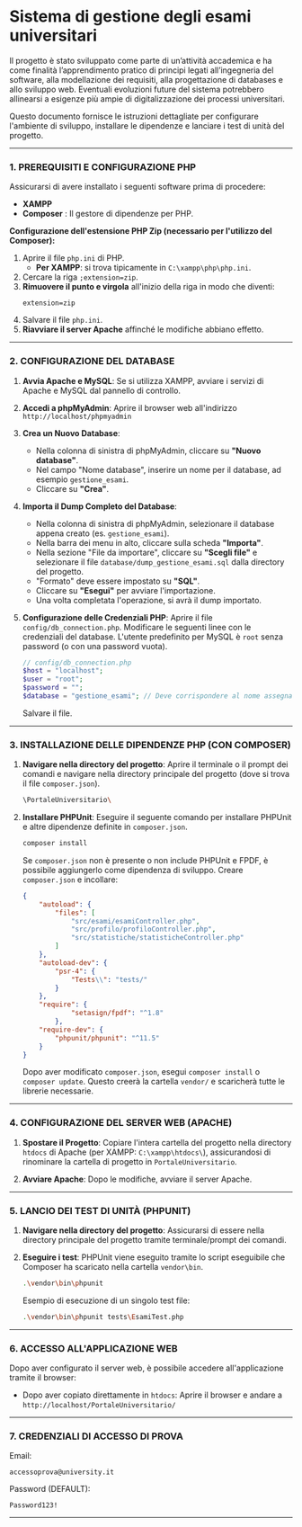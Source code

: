 # Sistema di gestione degli esami universitari

Il progetto è stato sviluppato come parte di un’attività accademica e ha come finalità l’apprendimento pratico di principi legati all’ingegneria del software, alla modellazione dei requisiti, alla progettazione di databases e allo sviluppo web.
Eventuali evoluzioni future del sistema potrebbero allinearsi a esigenze più ampie di digitalizzazione dei processi universitari.

Questo documento fornisce le istruzioni dettagliate per configurare l'ambiente di sviluppo, installare le dipendenze e lanciare i test di unità del progetto.

---

### 1. PREREQUISITI E CONFIGURAZIONE PHP

Assicurarsi di avere installato i seguenti software prima di procedere:

* **XAMPP**
* **Composer** : Il gestore di dipendenze per PHP.

**Configurazione dell'estensione PHP Zip (necessario per l'utilizzo del Composer):**

1.  Aprire il file `php.ini` di PHP.
    * **Per XAMPP**: si trova tipicamente in `C:\xampp\php\php.ini`. 
2.  Cercare la riga `;extension=zip`.
3.  **Rimuovere il punto e virgola** all'inizio della riga in modo che diventi:
    ```
    extension=zip
    ```
4.  Salvare il file `php.ini`.
5.  **Riavviare il server Apache** affinché le modifiche abbiano effetto.


---

### 2. CONFIGURAZIONE DEL DATABASE

1.  **Avvia Apache e MySQL**:
    Se si utilizza XAMPP, avviare i servizi di Apache e MySQL dal pannello di controllo.

2.  **Accedi a phpMyAdmin**:
    Aprire il browser web all'indirizzo `http://localhost/phpmyadmin`

3.  **Crea un Nuovo Database**:
    * Nella colonna di sinistra di phpMyAdmin, cliccare su **"Nuovo database"**.
    * Nel campo "Nome database", inserire un nome per il database, ad esempio `gestione_esami`.
    * Cliccare su **"Crea"**.

4.  **Importa il Dump Completo del Database**:
    * Nella colonna di sinistra di phpMyAdmin, selezionare il database appena creato (es. `gestione_esami`).
    * Nella barra dei menu in alto, cliccare sulla scheda **"Importa"**.
    * Nella sezione "File da importare", cliccare su **"Scegli file"** e selezionare il file `database/dump_gestione_esami.sql` dalla directory del progetto.
    * "Formato" deve essere impostato su **"SQL"**.
    * Cliccare su **"Esegui"** per avviare l'importazione.
    * Una volta completata l'operazione, si avrà il dump importato.

5.  **Configurazione delle Credenziali PHP**:
    Aprire il file `config/db_connection.php`.
    Modificare le seguenti linee con le credenziali del database. L'utente predefinito per MySQL è `root` senza password (o con una password vuota).
    ```php
    // config/db_connection.php
    $host = "localhost";        
    $user = "root";            
    $password = "";             
    $database = "gestione_esami"; // Deve corrispondere al nome assegnato sopra es. `gestione_esami`
    ```
    Salvare il file.

---


### 3. INSTALLAZIONE DELLE DIPENDENZE PHP (CON COMPOSER)

1.  **Navigare nella directory del progetto**:
    Aprire il terminale o il prompt dei comandi e navigare nella directory principale del progetto (dove si trova il file `composer.json`).
    ``` bash
    \PortaleUniversitario\
    ```

2.  **Installare PHPUnit**:
    Eseguire il seguente comando per installare PHPUnit e altre dipendenze definite in `composer.json`.
    ```bash
    composer install
    ```
    Se `composer.json` non è presente o non include PHPUnit e FPDF, è possibile aggiungerlo come dipendenza di sviluppo. Creare `composer.json` e incollare:
    ```json
    {
        "autoload": {
            "files": [
                "src/esami/esamiController.php",
                "src/profilo/profiloController.php",
                "src/statistiche/statisticheController.php"
            ]
        },
        "autoload-dev": {
            "psr-4": {
                "Tests\\": "tests/"
            }
        },
        "require": {
                "setasign/fpdf": "^1.8"
            },
        "require-dev": {
            "phpunit/phpunit": "^11.5"
        }
    }

    ```
    Dopo aver modificato `composer.json`, esegui `composer install` o `composer update`. Questo creerà la cartella `vendor/` e scaricherà tutte le librerie necessarie.

---

### 4. CONFIGURAZIONE DEL SERVER WEB (APACHE)

1.  **Spostare il Progetto**:
    Copiare l'intera cartella del progetto nella directory `htdocs` di Apache (per XAMPP: `C:\xampp\htdocs\`), assicurandosi di rinominare la cartella di progetto in `PortaleUniversitario`.

2.  **Avviare Apache**:
    Dopo le modifiche, avviare il server Apache.

---

### 5. LANCIO DEI TEST DI UNITÀ (PHPUNIT)

1.  **Navigare nella directory del progetto**:
    Assicurarsi di essere nella directory principale del progetto tramite terminale/prompt dei comandi.

2.  **Eseguire i test**:
    PHPUnit viene eseguito tramite lo script eseguibile che Composer ha scaricato nella cartella `vendor\bin`.
    ```bash
    .\vendor\bin\phpunit
    ```
    Esempio di esecuzione di un singolo test file:
    ```bash
    .\vendor\bin\phpunit tests\EsamiTest.php
    ```

---

### 6. ACCESSO ALL'APPLICAZIONE WEB

Dopo aver configurato il server web, è possibile accedere all'applicazione tramite il browser:

* Dopo aver copiato direttamente in `htdocs`:
    Aprire il browser e andare a `http://localhost/PortaleUniversitario/`

---

### 7. CREDENZIALI DI ACCESSO DI PROVA
Email: 
```
accessoprova@university.it
```
Password (DEFAULT):
```
Password123!
```
---